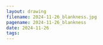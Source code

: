```yaml
---
layout: drawing
filename: 2024-11-26_blankness.jpg
pagename: 2024-11-26_blankness
date: 2024-11-26
tags:
---
```

